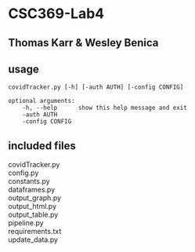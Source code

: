 # CSC369-Lab4

## Thomas Karr & Wesley Benica

## usage  
    covidTracker.py [-h] [-auth AUTH] [-config CONFIG]

    optional arguments:  
        -h, --help      show this help message and exit  
        -auth AUTH  
        -config CONFIG

## included files
covidTracker.py  
config.py  
constants.py  
dataframes.py  
output_graph.py  
output_html.py  
output_table.py  
pipeline.py  
requirements.txt  
update_data.py  